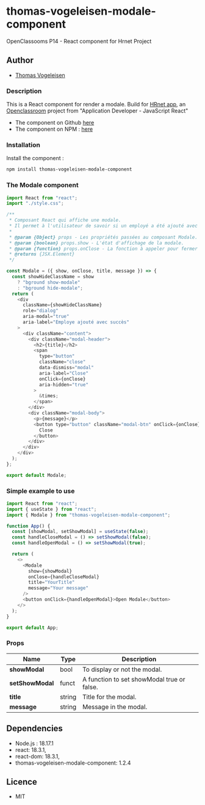 # thomas-vogeleisen-modale-component

OpenClassooms P14 - React component for Hrnet Project

## Author

- [Thomas Vogeleisen](https://github.com/ThomasVogeleisen/)

### Description

This is a React component for render a modale. Build for [HRnet app](https://github.com/OpenClassrooms-Student-Center/P12_Front-end), an [Openclassroom](https://openclassrooms.com/) project from "Application Developer - JavaScript React"

- The component on Github [here](https://github.com/ThomasVogeleisen/hrnet-react-component)
- The component on NPM : [here](https://www.npmjs.com/package/thomas-vogeleisen-modale-component)

### Installation

Install the component :

```bash
npm install thomas-vogeleisen-modale-component
```

### The Modale component

```javascript
import React from "react";
import "./style.css";

/**
 * Composant React qui affiche une modale.
 * Il permet à l'utilisateur de savoir si un employé a été ajouté avec succès.
 *
 * @param {Object} props - Les propriétés passées au composant Modale.
 * @param {boolean} props.show - L'état d'affichage de la modale.
 * @param {function} props.onClose - La fonction à appeler pour fermer la modale.
 * @returns {JSX.Element}
 */

const Modale = ({ show, onClose, title, message }) => {
  const showHideClassName = show
    ? "bground show-modale"
    : "bground hide-modale";
  return (
    <div
      className={showHideClassName}
      role="dialog"
      aria-modal="true"
      aria-label="Employe ajouté avec succès"
    >
      <div className="content">
        <div className="modal-header">
          <h2>{title}</h2>
          <span
            type="button"
            className="close"
            data-dismiss="modal"
            aria-label="Close"
            onClick={onClose}
            aria-hidden="true"
          >
            &times;
          </span>
        </div>
        <div className="modal-body">
          <p>{message}</p>
          <button type="button" className="modal-btn" onClick={onClose}>
            Close
          </button>
        </div>
      </div>
    </div>
  );
};

export default Modale;
```

### Simple example to use

```javascript
import React from "react";
import { useState } from "react";
import { Modale } from "thomas-vogeleisen-modale-component";

function App() {
  const [showModal, setShowModal] = useState(false);
  const handleCloseModal = () => setShowModal(false);
  const handleOpenModal = () => setShowModal(true);

  return (
    <>
      <Modale
        show={showModal}
        onClose={handleCloseModal}
        title="YourTitle"
        message="Your message"
      />
      <button onClick={handleOpenModal}>Open Modale</button>
    </>
  );
}

export default App;
```

### Props

| Name             | Type   | Description                                |
| ---------------- | ------ | ------------------------------------------ |
| **showModal**    | bool   | To display or not the modal.               |
| **setShowModal** | funct  | A function to set showModal true or false. |
| **title**        | string | Title for the modal.                       |
| **message**      | string | Message in the modal.                      |

## Dependencies

- Node.js : 18.17.1
- react: 18.3.1,
- react-dom: 18.3.1,
- thomas-vogeleisen-modale-component: 1.2.4

## Licence

- MIT
